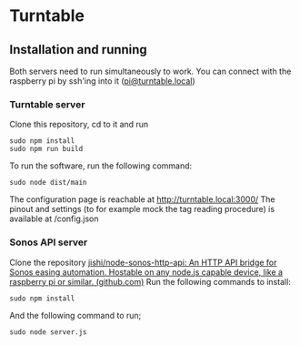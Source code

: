 # Turntable
## Installation and running
Both servers need to run simultaneously to work. You can connect with the raspberry pi by ssh'ing into it (pi@turntable.local)
### Turntable server
Clone this repository, cd to it and run
```
sudo npm install
sudo npm run build
```
To run the software, run the following command:
```
sudo node dist/main
``` 
The configuration page is reachable at http://turntable.local:3000/
The pinout and settings (to for example mock the tag reading procedure) is available at /config.json

### Sonos API server
Clone the repository [jishi/node-sonos-http-api: An HTTP API bridge for Sonos easing automation. Hostable on any node.js capable device, like a raspberry pi or similar. (github.com)](https://github.com/jishi/node-sonos-http-api)
Run the following commands to install:
```
sudo npm install
```
And the following command to run;
```
sudo node server.js
```
